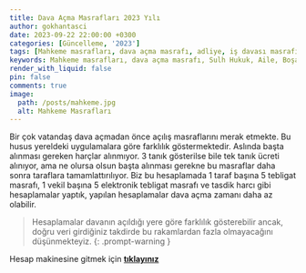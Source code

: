 ```yaml
---
title: Dava Açma Masrafları 2023 Yılı 
author: gokhantasci
date: 2023-09-22 22:00:00 +0300
categories: [Güncelleme, '2023']
tags: [Mahkeme masrafları, dava açma masrafı, adliye, iş davası masrafı, boşanma davası masrafı, tahliye davası masrafı, mahkeme masrafı 2023, adliyeci, gider avansı, harç, yargılama gideri]
keywords: Mahkeme masrafları, dava açma masrafı, Sulh Hukuk, Aile, Boşanma, İş, Tahliye, İzale, Ortaklığın Giderilmesi, Asliye Hukuk, Kadastro, Tüketici, Ticaret, mahkemesi, adliye, iş davası masrafı, boşanma davası masrafı, tahliye davası masrafı, mahkeme masrafı 2023, adliyeci, gider avansı, harç, yargılama gideri
render_with_liquid: false
pin: false
comments: true
image:
  path: /posts/mahkeme.jpg
  alt: Mahkeme Masrafları
---
```


Bir çok vatandaş dava açmadan önce açılış masraflarını merak etmekte. 
Bu husus yereldeki uygulamalara göre farklılık göstermektedir. Aslında başta alınması gereken harçlar alınmıyor. 3 tanık gösterilse bile tek tanık ücreti alınıyor, ama ne olursa olsun başta alınması gerekne bu masraflar daha sonra taraflara tamamlattırılıyor. 
Biz bu hesaplamada 1 taraf başına 5 tebligat masrafı, 1 vekil başına 5 elektronik tebligat masrafı ve tasdik harcı gibi hesaplamalar yaptık, yapılan hesaplamalar dava açma zamanı daha az olabilir. 

> Hesaplamalar davanın açıldığı yere göre farklılık gösterebilir ancak, doğru veri girdiğiniz takdirde bu rakamlardan fazla olmayacağını düşünmekteyiz.
{: .prompt-warning }

Hesap makinesine gitmek için [**tıklayınız**](https://adliyeci.com.tr/harcvegideravansi/)

